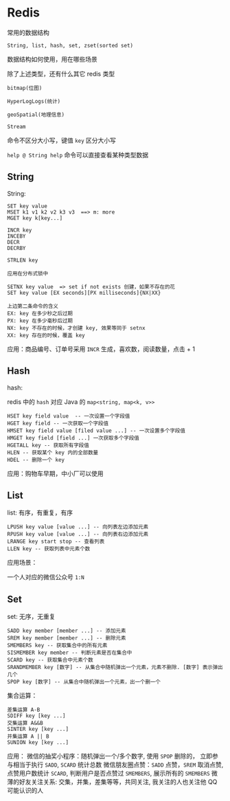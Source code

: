 # Redis

常用的数据结构

`String, list, hash, set, zset(sorted set)`

数据结构如何使用，用在哪些场景

除了上述类型，还有什么其它 redis 类型

```code
bitmap(位图)

HyperLogLogs(统计)

geoSpatial(地理信息)

Stream
```

命令不区分大小写，键值 `key` 区分大小写

`help @ String help` 命令可以直接查看某种类型数据

## String

String:

```shell
SET key value
MSET k1 v1 k2 v2 k3 v3  ==> m: more
MGET key k[key...]

INCR key
INCEBY
DECR
DECRBY

STRLEN key

应用在分布式锁中

SETNX key value  => set if not exists 创建，如果不存在的花
SET key value [EX seconds][PX milliseconds]{NX|XX}

上边第二条命令的含义
EX: key 在多少秒之后过期
PX: key 在多少毫秒后过期
NX: key 不存在的时候，才创建 key, 效果等同于 setnx
XX: key 存在的时候，覆盖 key
```

应用：商品编号、订单号采用 `INCR` 生成，喜欢数，阅读数量，点击 + 1

## Hash

hash:

redis 中的 `hash` 对应 Java 的 `map<string, map<k, v>>`

```shell
HSET key field value  -- 一次设置一个字段值
HGET key field -- 一次获取一个字段值
HMSET key field value [filed value ...] -- 一次设置多个字段值
HMGET key field [field ...] 一次获取多个字段值
HGETALL key -- 获取所有字段值
HLEN -- 获取某个 key 内的全部数量
HDEL -- 删除一个 key
```

应用：购物车早期，中小厂可以使用

## List

list:
有序，有重复，有序

```shell
LPUSH key value [value ...] -- 向列表左边添加元素
RPUSH key value [value ...] -- 向列表右边添加元素
LRANGE key start stop -- 查看列表
LLEN key -- 获取列表中元素个数
```

应用场景：

一个人对应的微信公众号 `1:N`

## Set

set:
无序，无重复

```shell
SADD key member [member ...] -- 添加元素
SREM key member [member ...] -- 删除元素
SMEMBERS key -- 获取集合中的所有元素
SISMEMBER key member -- 判断元素是否在集合中
SCARD key -- 获取集合中元素个数
SRANDMEMBER key [数字] -- 从集合中随机弹出一个元素，元素不删除. [数字] 表示弹出几个
SPOP key [数字] -- 从集合中随机弹出一个元素，出一个删一个
```

集合运算：

```shell
差集运算 A-B
SDIFF key [key ...]
交集运算 A&&B
SINTER key [key ...]
并集运算 A || B
SUNION key [key ...]
```

应用：
微信的抽奖小程序：随机弹出一个/多个数字, 使用 `SPOP` 删除的， 立即参与相当于执行 `SADD`, `SCARD` 统计总数
微信朋友圈点赞：`SADD` 点赞，`SREM` 取消点赞, 点赞用户数统计 `SCARD`, 判断用户是否点赞过 `SMEMBERS`, 展示所有的 `SMEMBERS`
微薄的好友关注关系: 交集，并集，差集等等，共同关注, 我关注的人也关注他
QQ 可能认识的人